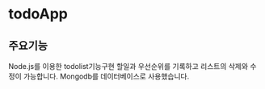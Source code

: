 # todoApp

## 주요기능
Node.js를 이용한 todolist기능구현
할일과 우선순위를 기록하고 리스트의 삭제와 수정이 가능합니다.
Mongodb를 데이터베이스로 사용했습니다.
